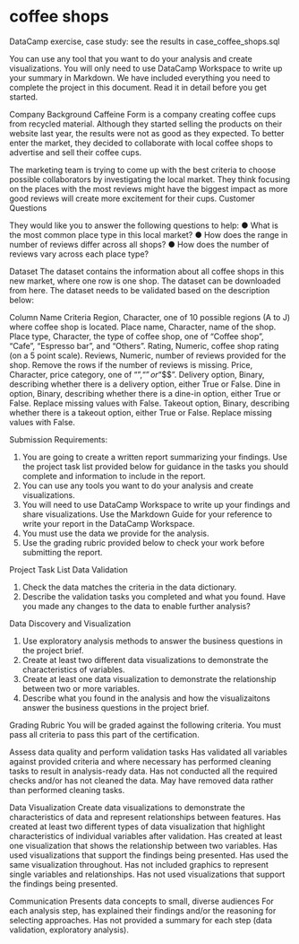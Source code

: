 # coffee shops
DataCamp exercise, case study: see the results in case_coffee_shops.sql


You can use any tool that you want to do your analysis and create visualizations. You will only need to use DataCamp Workspace to write up your summary in Markdown.
We have included everything you need to complete the project in this document. Read it in detail before you get started.

Company Background
Caffeine Form is a company creating coffee cups from recycled material. Although they started selling the products on their website last year, the results were not as good as they expected. To better enter the market, they decided to collaborate with local coffee shops to advertise and sell their coffee cups.

The marketing team is trying to come up with the best criteria to choose possible collaborators by investigating the local market. They think focusing on the places with the most reviews might have the biggest impact as more good reviews will create more excitement for their cups.
Customer Questions

They would like you to answer the following questions to help:
● What is the most common place type in this local market?
● How does the range in number of reviews differ across all shops?
● How does the number of reviews vary across each place type?

Dataset
The dataset contains the information about all coffee shops in this new market, where one row is one shop. The dataset can be downloaded from here.
The dataset needs to be validated based on the description below:
 
Column Name
Criteria
Region, Character, one of 10 possible regions (A to J) where coffee shop is located.
Place name, Character, name of the shop.
Place type, Character, the type of coffee shop, one of “Coffee shop”, “Cafe”, “Espresso bar”, and “Others”.
Rating, Numeric, coffee shop rating (on a 5 point scale).
Reviews, Numeric, number of reviews provided for the shop. Remove the rows if the number of reviews is missing.
Price, Character, price category, one of “$”, “$$” or “$$$”.
Delivery option, Binary, describing whether there is a delivery option, either True or False.
Dine in option, Binary, describing whether there is a dine-in option, either True or False. Replace missing values with False.
Takeout option, Binary, describing whether there is a takeout option, either True or False. Replace missing values with False.

Submission Requirements:
1. You are going to create a written report summarizing your findings. Use the project task list provided below for guidance in the tasks you should complete and information to include in the report.
2. You can use any tools you want to do your analysis and create visualizations.
3. You will need to use DataCamp Workspace to write up your findings and share visualizations. Use the Markdown Guide for your reference to write your report in the DataCamp Workspace.
4. You must use the data we provide for the analysis.
5. Use the grading rubric provided below to check your work before submitting the report.

Project Task List
Data Validation
1. Check the data matches the criteria in the data dictionary.
2. Describe the validation tasks you completed and what you found. Have you made any
changes to the data to enable further analysis?

Data Discovery and Visualization
1. Use exploratory analysis methods to answer the business questions in the project brief.
2. Create at least two different data visualizations to demonstrate the characteristics of variables.
3. Create at least one data visualization to demonstrate the relationship between two or more variables.
4. Describe what you found in the analysis and how the visualizaitons answer the business questions in the project brief.

Grading Rubric
You will be graded against the following criteria. You must pass all criteria to pass this part of the certification.

Assess data quality and perform validation tasks
Has validated all variables against provided criteria and where necessary has performed cleaning tasks to result in analysis-ready data.
Has not conducted all the required checks and/or has not cleaned the data. May have removed data rather than performed cleaning tasks.

Data Visualization
Create data visualizations to demonstrate the characteristics of data and represent relationships between features.
Has created at least two different types of data visualization that highlight characteristics of individual variables after validation.
Has created at least one visualization that shows the relationship between two variables.
Has used visualizations that support the findings being presented.
Has used the same visualization throughout.
Has not included graphics to represent single variables and relationships.
Has not used visualizations that support the findings being presented.

Communication
Presents data concepts to small, diverse audiences
For each analysis step, has explained their findings and/or the reasoning for selecting approaches.
Has not provided a summary for each step (data validation, exploratory analysis).
